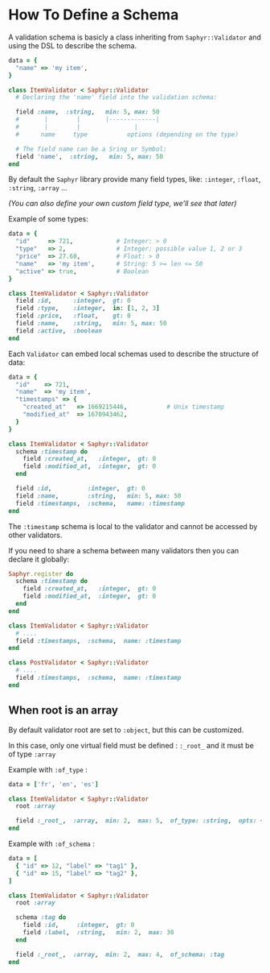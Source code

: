 # How To Define a Schema

A validation schema is basicly a class inheriting
from `Saphyr::Validator` and using the DSL to describe the schema.

```ruby
data = {
  "name" => 'my item',
}

class ItemValidator < Saphyr::Validator
  # Declaring the 'name' field into the validation schema:

  field :name,  :string,   min: 5, max: 50
  #       |        |       |-------------|
  #       |        |               |
  #      name     type           options (depending on the type)

  # The field name can be a Sring or Symbol:
  field 'name',  :string,   min: 5, max: 50
end
```

By default the `Saphyr` library provide many field types, like: `:integer`,
`:float`, `:string`, `:array` ...

_(You can also define your own custom field type, we'll see that later)_

Example of some types:

```ruby
data = {
  "id"     => 721,            # Integer: > 0
  "type"   => 2,              # Integer: possible value 1, 2 or 3
  "price"  => 27.60,          # Float: > 0
  "name"   => 'my item',      # String: 5 >= len <= 50
  "active" => true,           # Boolean
}

class ItemValidator < Saphyr::Validator
  field :id,      :integer,  gt: 0
  field :type,    :integer,  in: [1, 2, 3]
  field :price,   :float,    gt: 0
  field :name,    :string,   min: 5, max: 50
  field :active,  :boolean
end
```

Each `Validator` can embed local schemas used to describe the structure of data:

```ruby
data = {
  "id"    => 721,
  "name"  => 'my item',
  "timestamps" => {
    "created_at"   => 1669215446,           # Unix timestamp
    "modified_at"  => 1670943462,
  }
}

class ItemValidator < Saphyr::Validator
  schema :timestamp do
    field :created_at,   :integer,  gt: 0
    field :modified_at,  :integer,  gt: 0
  end

  field :id,          :integer,  gt: 0
  field :name,        :string,   min: 5, max: 50
  field :timestamps,  :schema,   name: :timestamp
end
```

The `:timestamp` schema is local to the validator and cannot be accessed by other
validators.

If you need to share a schema between many validators then you can declare it globally:

```ruby
Saphyr.register do
  schema :timestamp do
    field :created_at,   :integer,  gt: 0
    field :modified_at,  :integer,  gt: 0
  end
end

class ItemValidator < Saphyr::Validator
  # ....
  field :timestamps,  :schema,  name: :timestamp
end

class PostValidator < Saphyr::Validator
  # ....
  field :timestamps,  :schema,  name: :timestamp
end
```

## When root is an array

By default validator root are set to `:object`, but this can be customized.

In this case, only one virtual field must be defined : `:_root_` and it must be of type `:array`

Example with `:of_type` :

```ruby
data = ['fr', 'en', 'es']

class ItemValidator < Saphyr::Validator
  root :array

  field :_root_,  :array,  min: 2,  max: 5,  of_type: :string,  opts: {len: 2}
end
```

Example with `:of_schema` :

```ruby
data = [
  { "id" => 12, "label" => "tag1" },
  { "id" => 15, "label" => "tag2" },
]

class ItemValidator < Saphyr::Validator
  root :array

  schema :tag do
    field :id,     :integer,  gt: 0
    field :label,  :string,   min: 2,  max: 30
  end

  field :_root_,  :array,  min: 2,  max: 4,  of_schema: :tag
end
```